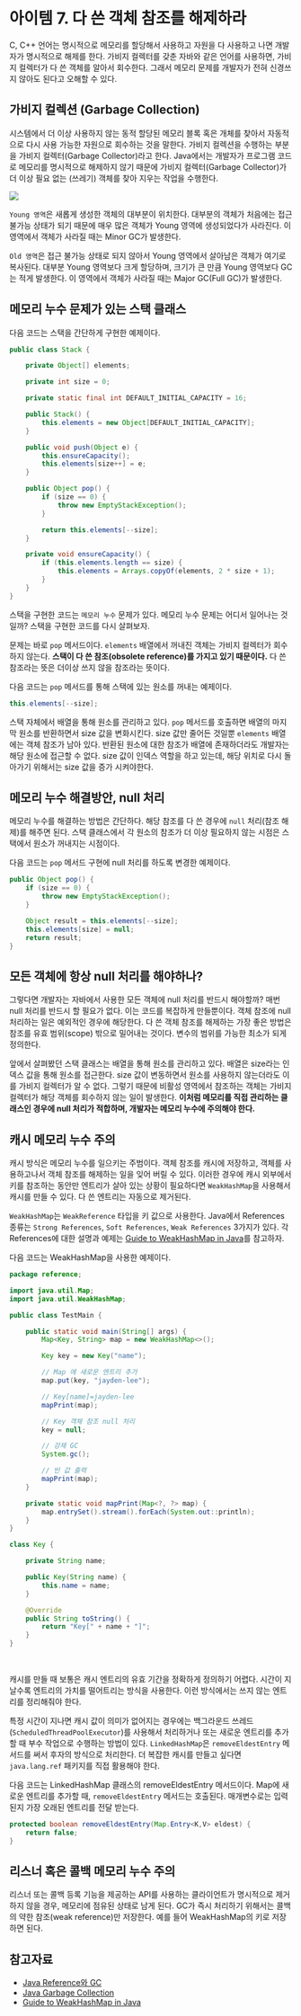 # 아이템 7. 다 쓴 객체 참조를 해제하라

C, C++ 언어는 명시적으로 메모리를 할당해서 사용하고 자원을 다 사용하고 나면 개발자가 명시적으로 해제를 한다. 가비지 컬렉터를 갖춘 자바와 같은 언어를 사용하면, 가비지 컬렉터가 다 쓴 객체를 알아서 회수한다. 그래서 메모리 문제를 개발자가 전혀 신경쓰지 않아도 된다고 오해할 수 있다.

## 가비지 컬렉션 (Garbage Collection)

시스템에서 더 이상 사용하지 않는 동적 할당된 메모리 블록 혹은 개체를 찾아서 자동적으로 다시 사용 가능한 자원으로 회수하는 것을 말한다. 가비지 컬렉션을 수행하는 부분을 가비지 컬렉터(Garbage Collector)라고 한다. Java에서는 개발자가 프로그램 코드로 메모리를 명시적으로 해제하지 않기 때문에 가비지 컬렉터(Garbage Collector)가 더 이상 필요 없는 (쓰레기) 객체를 찾아 지우는 작업을 수행한다.

![](./images/java-memory.png)

```Young 영역```은 새롭게 생성한 객체의 대부분이 위치한다. 대부분의 객체가 처음에는 접근 불가능 상태가 되기 때문에 매우 많은 객체가 Young 영역에 생성되었다가 사라진다. 이 영역에서 객체가 사라질 때는  Minor GC가 발생한다.

```Old 영역```은 접근 불가능 상태로 되지 않아서 Young 영역에서 살아남은 객체가 여기로 복사된다. 대부분 Young 영역보다 크게 할당하며, 크기가 큰 만큼 Young 영역보다 GC는 적게 발생한다. 이 영역에서 객체가 사라질 때는 Major GC(Full GC)가 발생한다.


## 메모리 누수 문제가 있는 스택 클래스

다음 코드는 스택을 간단하게 구현한 예제이다.

```java
public class Stack {

    private Object[] elements;

    private int size = 0;

    private static final int DEFAULT_INITIAL_CAPACITY = 16;

    public Stack() {
        this.elements = new Object[DEFAULT_INITIAL_CAPACITY];
    }

    public void push(Object e) {
        this.ensureCapacity();
        this.elements[size++] = e;
    }

    public Object pop() {
        if (size == 0) {
            throw new EmptyStackException();
        }

        return this.elements[--size];
    }

    private void ensureCapacity() {
        if (this.elements.length == size) {
            this.elements = Arrays.copyOf(elements, 2 * size + 1);
        }
    }
}
```

스택을 구현한 코드는 ```메모리 누수``` 문제가 있다. 메모리 누수 문제는 어디서 일어나는 것일까? 스택을 구현한 코드를 다시 살펴보자.

문제는 바로 ```pop``` 메서드이다. ```elements``` 배열에서 꺼내진 객체는 가비지 컬렉터가 회수하지 않는다. <b>스택이 다 쓴 참조(obsolete reference)를 가지고 있기 때문이다.</b> 다 쓴 참조라는 뜻은 더이상 쓰지 않을 참조라는 뜻이다.

다음 코드는 ```pop``` 메서드를 통해 스택에 있는 원소를 꺼내는 예제이다.

```java
this.elements[--size];
```

스택 자체에서 배열을 통해 원소를 관리하고 있다. ```pop``` 메서드를 호출하면 배열의 마지막 원소를 반환하면서 size 값을 변화시킨다. size 값만 줄어든 것일뿐 ```elements``` 배열에는 객체 참조가 남아 있다. 반환된 원소에 대한 참조가 배열에 존재하더라도 개발자는 해당 원소에 접근할 수 없다. size 값이 인덱스 역할을 하고 있는데, 해당 위치로 다시 돌아가기 위해서는 size 값을 증가 시켜야한다.

## 메모리 누수 해결방안, null 처리

메모리 누수를 해결하는 방법은 간단하다. 해당 참조를 다 쓴 경우에 ```null``` 처리(참조 해제)를 해주면 된다. 스택 클래스에서 각 원소의 참조가 더 이상 필요하지 않는 시점은 스택에서 원소가 꺼내지는 시점이다. 

다음 코드는 ```pop``` 메서드 구현에 null 처리를 하도록 변경한 예제이다.

```java
public Object pop() {
    if (size == 0) {
        throw new EmptyStackException();
    }

    Object result = this.elements[--size];
    this.elements[size] = null;
    return result;
}
```

## 모든 객체에 항상 null 처리를 해야하나?

그렇다면 개발자는 자바에서 사용한 모든 객체에 null 처리를 반드시 해야할까? 매번 null 처리를 반드시 할 필요가 없다. 이는 코드를 복잡하게 만들뿐이다. 객체 참조에 null 처리하는 일은 예외적인 경우에 해당한다. 다 쓴 객체 참조를 해제하는 가장 좋은 방법은 참조를 유효 범위(scope) 밖으로 밀어내는 것이다. 변수의 범위를 가능한 최소가 되게 정의한다.

앞에서 살펴봤던 스택 클래스는 배열을 통해 원소를 관리하고 있다. 배열은 size라는 인덱스 값을 통해 원소를 접근한다. size 값이 변동하면서 원소를 사용하지 않는더라도 이를 가비지 컬렉터가 알 수 없다. 그렇기 때문에 비활성 영역에서 참조하는 객체는 가비지 컬렉터가 해당 객체를 회수하지 않는 일이 발생한다. <b>이처럼 메모리를 직접 관리하는 클래스인 경우에 null 처리가 적합하며, 개발자는 메모리 누수에 주의해야 한다.</b>

## 캐시 메모리 누수 주의

캐시 방식은 메모리 누수를 일으키는 주범이다. 객체 참조를 캐시에 저장하고, 객체를 사용하고나서 객체 참조를 해제하는 일을 잊어 버릴 수 있다. 이러한 경우에 캐시 외부에서 키를 참조하는 동안만 엔트리가 살아 있는 상황이 필요하다면 ```WeakHashMap```을 사용해서 캐시를 만들 수 있다. 다 쓴 엔트리는 자동으로 제거된다.

```WeakHashMap```는 ```WeakReference``` 타입을 키 값으로 사용한다. Java에서 References 종류는 ```Strong References```, ```Soft References```, ```Weak References``` 3가지가 있다. 각 References에 대한 설명과 예제는 [Guide to WeakHashMap in Java](https://www.baeldung.com/java-weakhashmap)를 참고하자.

다음 코드는 WeakHashMap을 사용한 예제이다.

```java
package reference;

import java.util.Map;
import java.util.WeakHashMap;

public class TestMain {

    public static void main(String[] args) {
        Map<Key, String> map = new WeakHashMap<>();

        Key key = new Key("name");

        // Map 에 새로운 엔트리 추가
        map.put(key, "jayden-lee");

        // Key[name]=jayden-lee
        mapPrint(map);

        // Key 객체 참조 null 처리
        key = null;

        // 강제 GC
        System.gc();

        // 빈 값 출력
        mapPrint(map);
    }

    private static void mapPrint(Map<?, ?> map) {
        map.entrySet().stream().forEach(System.out::println);
    }
}

class Key {

    private String name;

    public Key(String name) {
        this.name = name;
    }

    @Override
    public String toString() {
        return "Key[" + name + "]";
    }
}
```

<br/>

캐시를 만들 때 보통은 캐시 엔트리의 유효 기간을 정확하게 정의하기 어렵다. 시간이 지날수록 엔트리의 가치를 떨어트리는 방식을 사용한다. 이런 방식에서는 쓰지 않는 엔트리를 정리해줘야 한다.

특정 시간이 지나면 캐시 값이 의미가 없어지는 경우에는 백그라운드 쓰레드(```ScheduledThreadPoolExecutor```)를 사용해서 처리하거나 또는 새로운 엔트리를 추가할 때 부수 작업으로 수행하는 방법이 있다. ```LinkedHashMap```은 ```removeEldestEntry``` 메서드를 써서 후자의 방식으로 처리한다. 더 복잡한 캐시를 만들고 싶다면 ```java.lang.ref``` 패키지를 직접 활용해야 한다.

다음 코드는 LinkedHashMap 클래스의 removeEldestEntry 메서드이다. Map에 새로운 엔트리를 추가할 때, ```removeEldestEntry``` 메서드는 호출된다. 매개변수로는 입력된지 가장 오래된 엔트리를 전달 받는다.

```java
protected boolean removeEldestEntry(Map.Entry<K,V> eldest) {
    return false;
}
```

## 리스너 혹은 콜백 메모리 누수 주의
리스너 또는 콜백 등록 기능을 제공하는 API를 사용하는 클라이언트가 명시적으로 제거하지 않을 경우, 메모리에 점유된 상태로 남게 된다. GC가 즉시 처리하기 위해서는 콜백의 약한 참조(weak reference)만 저장한다. 예를 들어 WeakHashMap의 키로 저장하면 된다.

## 참고자료
- [Java Reference와 GC](https://d2.naver.com/helloworld/329631)
- [Java Garbage Collection](https://d2.naver.com/helloworld/1329)
- [Guide to WeakHashMap in Java](https://www.baeldung.com/java-weakhashmap)
